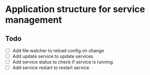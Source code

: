 # Application structure for service management

## Todo

- [ ] Add file watcher to reload config on change
- [ ] Add update service to update services
- [ ] Add service status to check if service is running
- [ ] Add service restart to restart service